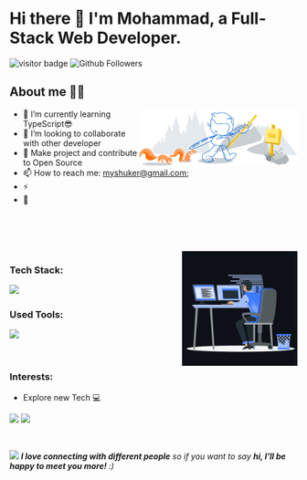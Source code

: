 # Hi there 👋 I'm Mohammad, a Full-Stack Web Developer.

![visitor badge](https://visitor-badge.laobi.icu/badge?page_id=myshuker.visitor-badge.issue.1&title=Github%20Visitors)
![Github Followers](https://img.shields.io/github/followers/myshuker?label=Github%20Connection&style=flat)

<!--

![alt text](https://github.com/myshuker/myshuker/blob/main/git-header.svg?raw=true)
 -->

## About me 👨‍💻

<img width="55%" align="right" alt="Github" src="https://github.com/myshuker/myshuker/blob/main/git-header.svg?raw=true" />

- 🌱 I’m currently learning TypeScript😎
- 👯 I’m looking to collaborate with other developer
- 🥅 Make project and contribute to Open Source
- 📫 How to reach me: myshuker@gmail.com;
- ⚡
- 💼

<br>
<br>
<br>
<br>

<!-- coding boy -->
<img width="40%" align="right" alt="Coding Boy" src="https://github.com/myshuker/myshuker/blob/main/coding.gif" />

### Tech Stack:

<!-- language -->

[![](https://skillicons.dev/icons?i=js,html,css,nodejs,react,mysql)]()

### Used Tools:

[![](https://skillicons.dev/icons?i=git,github,netlify,heroku,vscode)]()

<br />

### Interests:

- Explore new Tech 💻

<!-- ### My GitHub Stats: -->

<img height="165em" src="https://github-readme-stats.vercel.app/api?username=myshuker&show_icons=true&hide_border=true&&count_private=true&include_all_commits=true&theme=radical" /> <img height="165em"  src="https://github-readme-streak-stats.herokuapp.com/?user=myshuker&show_icons=true&hide_border=true&&count_private=true&include_all_commits=true&theme=radical"/>

<br />

<img src="https://media.giphy.com/media/LnQjpWaON8nhr21vNW/giphy.gif" width="60"> <em><b>I love connecting with different people</b> so if you want to say <b>hi, I'll be happy to meet you more!</b> :)</em>

<!--
![github stats](https://github-readme-stats.vercel.app/api?username=myshuker&show_icons=true)
-->
